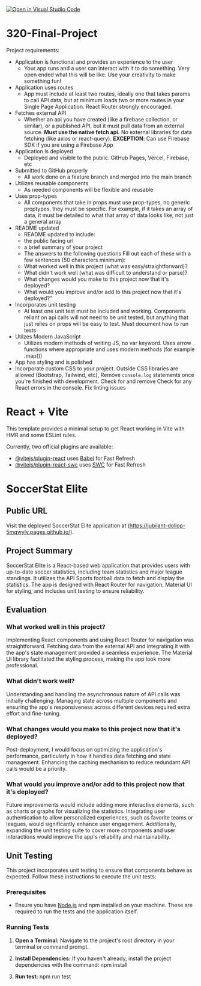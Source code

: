 [![Open in Visual Studio Code](https://classroom.github.com/assets/open-in-vscode-718a45dd9cf7e7f842a935f5ebbe5719a5e09af4491e668f4dbf3b35d5cca122.svg)](https://classroom.github.com/online_ide?assignment_repo_id=14138077&assignment_repo_type=AssignmentRepo)

# 320-Final-Project

Project requirements:

- Application is functional and provides an experience to the user
  - Your app runs and a user can interact with it to do something. Very open ended what this will be like. Use your creativity to make something fun!
- Application uses routes
  - App must include at least two routes, ideally one that takes params to call API data, but at minimum loads two or more routes in your Single Page Application. React Router strongly encouraged.
- Fetches external API
  - Whether an api you have created (like a firebase collection, or similar), or a published API, but it must pull data from an external source. **Must use the native fetch api.** No external libraries for data fetching (like axios or react-query). **EXCEPTION**: Can use Firebase SDK if you are using a Firebase App
- Application is deployed
  - Deployed and visible to the public. GitHub Pages, Vercel, Firebase, etc
- Submitted to GitHub properly
  - All work done on a feature branch and merged into the main branch
- Utilizes reusable components
  - As needed components will be flexible and reusable
- Uses prop-types
  - All components that take in props must use prop-types, no generic proptypes, they must be specific. For example, if it takes an array of data, it must be detailed to what that array of data looks like, not just a general array
- README updated
  - README updated to include:
  - the public facing url
  - a brief summary of your project
  - The answers to the following questions Fill out each of these with a few sentences (50 characters minimum):
  - What worked well in this project (what was easy/straightforward)?
  - What didn't work well (what was difficult to understand or parse)?
  - What changes would you make to this project now that it's deployed?
  - What would you improve and/or add to this project now that it's deployed?"
- Incorporates unit testing
  - At least one unit test must be included and working. Components reliant on api calls will not need to be unit tested, but anything that just relies on props will be easy to test. Must document how to run tests
- Utilzes Modern JavaScript
  - Utilizes modern methods of writing JS, no var keyword. Uses arrow functions where appropriate and uses modern methods (for example .map())
- App has styling and is polished
- Incorporate custom CSS to your project. Outside CSS libraries are allowed (Bootstrap, Tailwind, etc), Remove `console.log` statements once you're finished with development. Check for and remove Check for any React errors in the console. Fix linting issues

# React + Vite

This template provides a minimal setup to get React working in Vite with HMR and some ESLint rules.

Currently, two official plugins are available:

- [@vitejs/plugin-react](https://github.com/vitejs/vite-plugin-react/blob/main/packages/plugin-react/README.md) uses [Babel](https://babeljs.io/) for Fast Refresh
- [@vitejs/plugin-react-swc](https://github.com/vitejs/vite-plugin-react-swc) uses [SWC](https://swc.rs/) for Fast Refresh

# SoccerStat Elite

## Public URL

Visit the deployed SoccerStat Elite application at (https://jubilant-dollop-5mqwyly.pages.github.io/).

## Project Summary

SoccerStat Elite is a React-based web application that provides users with up-to-date soccer statistics, including team statistics and major league standings. It utilizes the API Sports football data to fetch and display the statistics. The app is designed with React Router for navigation, Material UI for styling, and includes unit testing to ensure reliability.

## Evaluation

### What worked well in this project?

Implementing React components and using React Router for navigation was straightforward. Fetching data from the external API and integrating it with the app's state management provided a seamless experience. The Material UI library facilitated the styling process, making the app look more professional.

### What didn't work well?

Understanding and handling the asynchronous nature of API calls was initially challenging. Managing state across multiple components and ensuring the app's responsiveness across different devices required extra effort and fine-tuning.

### What changes would you make to this project now that it's deployed?

Post-deployment, I would focus on optimizing the application's performance, particularly in how it handles data fetching and state management. Enhancing the caching mechanism to reduce redundant API calls would be a priority.

### What would you improve and/or add to this project now that it's deployed?

Future improvements would include adding more interactive elements, such as charts or graphs for visualizing the statistics. Integrating user authentication to allow personalized experiences, such as favorite teams or leagues, would significantly enhance user engagement. Additionally, expanding the unit testing suite to cover more components and user interactions would improve the app's reliability and maintainability.

## Unit Testing

This project incorporates unit testing to ensure that components behave as expected. Follow these instructions to execute the unit tests:

### Prerequisites

- Ensure you have [Node.js](https://nodejs.org/) and npm installed on your machine. These are required to run the tests and the application itself.

### Running Tests

1. **Open a Terminal:** Navigate to the project's root directory in your terminal or command prompt.

2. **Install Dependencies:** If you haven't already, install the project dependencies with the command:
   npm install

3. **Run test:**
   npm run test
